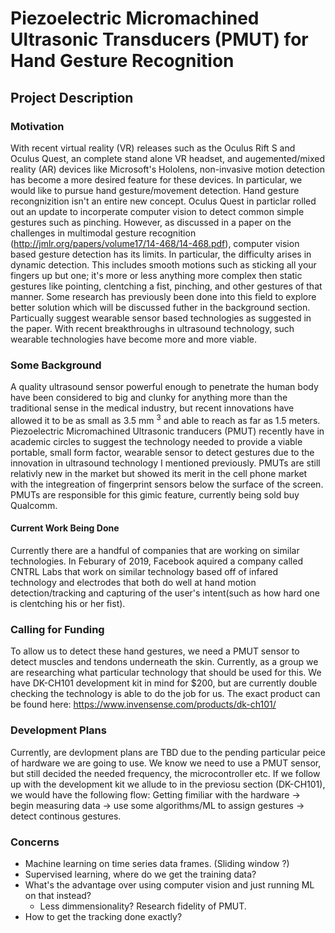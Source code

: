 # Piezoelectric Micromachined Ultrasonic Transducers (PMUT) for Hand Gesture Recognition 

## Project Description

### Motivation
With recent virtual reality (VR) releases such as the Oculus Rift S and Oculus Quest, an complete stand alone VR headset, and augemented/mixed reality (AR) devices like Microsoft's Hololens, non-invasive motion detection has become a more desired feature for these devices. In particular, we would like to pursue hand gesture/movement detection. Hand gesture recongnizition isn't an entire new concept. Oculus Quest in particlar rolled out an update to incorperate computer vision to detect common simple gestures such as pinching. However, as discussed in a paper on the challenges in multimodal gesture recognition (http://jmlr.org/papers/volume17/14-468/14-468.pdf), computer vision based gesture detection has its limits. In particular, the difficulty arises in dynamic detection. This includes smooth motions such as sticking all your fingers up but one; it's more or less anything more complex then static gestures like pointing, clentching a fist, pinching, and other gestures of that manner. Some research has previously been done into this field to explore better solution which will be discussed futher in the background section. Particually suggest wearable sensor based technologies as suggested in the paper. With recent breakthroughs in ultrasound technology, such wearable technologies have become more and more viable. 

### Some Background
A quality ultrasound sensor powerful enough to penetrate the human body have been considered to big and clunky for anything more than the traditional sense in the medical industry, but recent innovations have allowed it to be as small as 3.5 mm <sup>3</sup> and able to reach as far as 1.5 meters. 
Piezoelectric Micromachined Ultrasonic tranducers (PMUT) recently have in academic circles to suggest the technology needed to provide a viable portable, small form factor, wearable sensor to detect gestures due to the innovation in ultrasound technology I mentioned previously. PMUTs are still relativly new in the market but showed its merit in the cell phone market with the integreation of fingerprint sensors below the surface of the screen. PMUTs are responsible for this gimic feature, currently being sold buy Qualcomm.
#### Current Work Being Done
Currently there are a handful of companies that are working on similar technologies. In Feburary of 2019, Facebook aquired a company called CNTRL Labs that work on similar technology based off of infared technology and electrodes that both do well at hand motion detection/tracking and capturing of the user's intent(such as how hard one is clentching his or her fist).

### Calling for Funding
To allow us to detect these hand gestures, we need a PMUT sensor to detect muscles and tendons underneath the skin. Currently, as a group we are researching what particular technology that should be used for this. We have DK-CH101 development kit in mind for $200, but are currently double checking the technology is able to do the job for us. The exact product can be found here: https://www.invensense.com/products/dk-ch101/

### Development Plans
Currently, are devlopment plans are TBD due to the pending particular peice of hardware we are going to use. We know we need to use a PMUT sensor, but still decided the needed frequency, the microcontroller etc. If we follow up with the development kit we allude to in the previosu section (DK-CH101), we would have the following flow: Getting fimiliar with the hardware -> begin measuring data -> use some algorithms/ML to assign gestures -> detect continous gestures.
### Concerns
- Machine learning on time series data frames. (Sliding window ?)
- Supervised learning, where do we get the training data?
- What's the advantage over using computer vision and just running ML on that instead?
  - Less dimmensionality? Research fidelity of PMUT.
- How to get the tracking done exactly?
